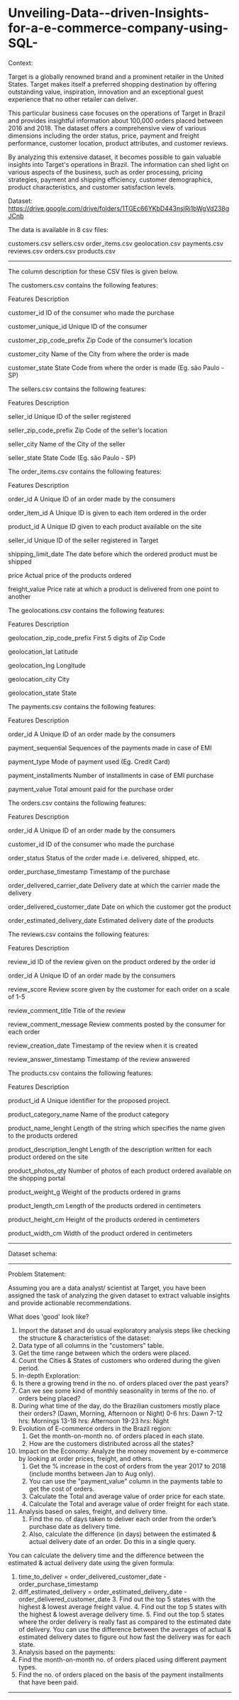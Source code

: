 # Unveiling-Data--driven-Insights-for-a-e-commerce-company-using-SQL-
Context:

Target is a globally renowned brand and a prominent retailer in the United States. Target makes itself a preferred shopping destination by offering outstanding value, inspiration, innovation and an exceptional guest experience that no other retailer can deliver.

This particular business case focuses on the operations of Target in Brazil and provides insightful information about 100,000 orders placed between 2016 and 2018. The dataset offers a comprehensive view of various dimensions including the order status, price, payment and freight performance, customer location, product attributes, and customer reviews.

By analyzing this extensive dataset, it becomes possible to gain valuable insights into Target's operations in Brazil. The information can shed light on various aspects of the business, such as order processing, pricing strategies, payment and shipping efficiency, customer demographics, product characteristics, and customer satisfaction levels.

Dataset: https://drive.google.com/drive/folders/1TGEc66YKbD443nslRi1bWgVd238gJCnb

The data is available in 8 csv files:

customers.csv
sellers.csv
order_items.csv
geolocation.csv
payments.csv
reviews.csv
orders.csv
products.csv
___________________________________________________________________________________________________________

The column description for these CSV files is given below.

The customers.csv contains the following features:

Features                  Description

customer_id                ID of the consumer who made the purchase

customer_unique_id         Unique ID of the consumer

customer_zip_code_prefix   Zip Code of the consumer’s location

customer_city              Name of the City from where the order is made

customer_state             State Code from where the order is made (Eg. são Paulo - SP)

The sellers.csv contains the following features:

Features                Description

seller_id               Unique ID of the seller registered

seller_zip_code_prefix  Zip Code of the seller’s location

seller_city             Name of the City of the seller

seller_state            State Code (Eg. são Paulo - SP)

The order_items.csv contains the following features:

Features           Description

order_id            A Unique ID of an order made by the consumers

order_item_id       A Unique ID is given to each item ordered in the order

product_id          A Unique ID given to each product available on the site

seller_id           Unique ID of the seller registered in Target

shipping_limit_date The date before which the ordered product must be shipped

price                Actual price of the products ordered

freight_value        Price rate at which a product is delivered from one point to another

The geolocations.csv contains the following features:

Features                       Description

geolocation_zip_code_prefix    First 5 digits of Zip Code

geolocation_lat                Latitude

geolocation_lng                Longitude

geolocation_city               City

geolocation_state              State

The payments.csv contains the following features:

Features                Description

order_id                A Unique ID of an order made by the consumers

payment_sequential      Sequences of the payments made in case of EMI

payment_type            Mode of payment used (Eg. Credit Card)

payment_installments    Number of installments in case of EMI purchase

payment_value           Total amount paid for the purchase order

The orders.csv contains the following features:

Features                                Description

order_id                                A Unique ID of an order made by the consumers

customer_id                             ID of the consumer who made the purchase

order_status                            Status of the order made i.e. delivered, shipped, etc.

order_purchase_timestamp                Timestamp of the purchase

order_delivered_carrier_date            Delivery date at which the carrier made the delivery

order_delivered_customer_date           Date on which the customer got the product

order_estimated_delivery_date           Estimated delivery date of the products

The reviews.csv contains the following features:

Features                  Description

review_id                 ID of the review given on the product ordered by the order id

order_id                  A Unique ID of an order made by the consumers

review_score              Review score given by the customer for each order on a scale of 1-5

review_comment_title      Title of the review

review_comment_message    Review comments posted by the consumer for each order

review_creation_date      Timestamp of the review when it is created

review_answer_timestamp   Timestamp of the review answered

The products.csv contains the following features:

Features                        Description

product_id                      A Unique identifier for the proposed project.

product_category_name           Name of the product category

product_name_lenght             Length of the string which specifies the name given to the products ordered

product_description_lenght      Length of the description written for each product ordered on the site

product_photos_qty              Number of photos of each product ordered available on the shopping portal

product_weight_g                Weight of the products ordered in grams

product_length_cm               Length of the products ordered in centimeters

product_height_cm               Height of the products ordered in centimeters

product_width_cm                Width of the product ordered in centimeters

___________________________________________________________________________________________________________
Dataset schema:
___________________________________________________________________________________________________________

Problem Statement:

Assuming you are a data analyst/ scientist at Target, you have been assigned the task of analyzing the given dataset to extract valuable insights and provide actionable recommendations.

What does 'good' look like?

1. Import the dataset and do usual exploratory analysis steps like checking the structure & characteristics of the dataset:
  1. Data type of all columns in the "customers" table.
  2. Get the time range between which the orders were placed.
  3. Count the Cities & States of customers who ordered during the given period.
2. In-depth Exploration:
  1. Is there a growing trend in the no. of orders placed over the past years?
  2. Can we see some kind of monthly seasonality in terms of the no. of orders being placed?
  3. During what time of the day, do the Brazilian customers mostly place their orders? (Dawn, Morning, Afternoon or Night)
        0-6 hrs: Dawn
        7-12 hrs: Mornings
        13-18 hrs: Afternoon
        19-23 hrs: Night
3. Evolution of E-commerce orders in the Brazil region:
   1. Get the month-on-month no. of orders placed in each state.
   2. How are the customers distributed across all the states?
4. Impact on the Economy: Analyze the money movement by e-commerce by looking at order prices, freight, and others.
   1. Get the % increase in the cost of orders from the year 2017 to 2018 (include months between Jan to Aug only).
   2. You can use the "payment_value" column in the payments table to get the cost of orders.
   3. Calculate the Total and average value of order price for each state.
   4. Calculate the Total and average value of order freight for each state.
5. Analysis based on sales, freight, and delivery time.
    1. Find the no. of days taken to deliver each order from the order’s purchase date as delivery time.
    2. Also, calculate the difference (in days) between the estimated & actual delivery date of an order.
        Do this in a single query.

You can calculate the delivery time and the difference between the estimated & actual delivery date using the given formula:
 1. time_to_deliver = order_delivered_customer_date - order_purchase_timestamp
 2. diff_estimated_delivery = order_estimated_delivery_date - order_delivered_customer_date
    3. Find out the top 5 states with the highest & lowest average freight value.
    4. Find out the top 5 states with the highest & lowest average delivery time.
    5. Find out the top 5 states where the order delivery is really fast as compared to the estimated date of delivery.
       You can use the difference between the averages of actual & estimated delivery dates to figure out how fast the delivery was for each state.
6. Analysis based on the payments:
 1. Find the month-on-month no. of orders placed using different payment types.
 2. Find the no. of orders placed on the basis of the payment installments that have been paid.
___________________________________________________________________________________________________________

